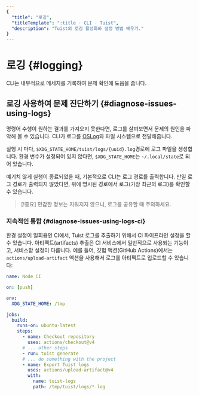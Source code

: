 ```yaml
---
{
  "title": "로깅",
  "titleTemplate": ":title · CLI · Tuist",
  "description": "Tuist의 로깅 활성화와 설정 방법 배우기."
}
---
```

# 로깅 {#logging}

CLI는 내부적으로 메세지를 기록하여 문제 확인에 도움을 줍니다.

## 로깅 사용하여 문제 진단하기 {#diagnose-issues-using-logs}

명령어 수행이 원하는 결과를 가져오지 못한다면, 로그를 살펴보면서 문제의 원인을 파악해 볼 수 있습니다. CLI가 로그를 [OSLog](https://developer.apple.com/documentation/os/oslog)와 파일 시스템으로 전달해줍니다.

실행 시 마다, `$XDG_STATE_HOME/tuist/logs/{uuid}.log`경로에 로그 파일을 생성합니다. 환경 변수가 설정되어 있지 않다면, `$XDG_STATE_HOME`는 `~/.local/state`로 되어 있습니다.

예기치 않게 실행이 종료되었을 때, 기본적으로 CLI는 로그 경로를 출력합니다. 만일 로그 경로가 출력되지 않았다면, 위에 명시된 경로에서 로그(가장 최근의 로그)를 확인할 수 있습니다.

> [!중요]
> 민감한 정보는 지워지지 않으니, 로그를 공유할 때 주의하세요.

### 지속적인 통합 {#diagnose-issues-using-logs-ci}

환경 설정이 일회용인 CI에서, Tuist 로그를 추출하기 위해서 CI 파이프라인 설정을 할 수 있습니다.
아티팩트(artifacts) 추출은 CI 서비스에서 일반적으로 사용되는 기능이고, 서비스맏 설정이 다릅니다.
예를 들어, 깃헙 액션(GitHub Actions)에서는 `actions/upload-artifact` 액션을 사용해서 로그를 아티팩트로 업로드할 수 있습니다:

```yaml
name: Node CI

on: [push]

env:
  XDG_STATE_HOME: /tmp

jobs:
  build:
    runs-on: ubuntu-latest
    steps:
      - name: Checkout repository
        uses: actions/checkout@v4
      # ... other steps
      - run: tuist generate
      # ... do something with the project
      - name: Export Tuist logs
        uses: actions/upload-artifact@v4
        with:
          name: tuist-logs
          path: /tmp/tuist/logs/*.log
```
